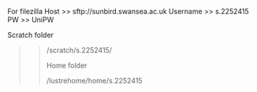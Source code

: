 For filezilla
Host >> sftp://sunbird.swansea.ac.uk 
Username >> s.2252415
PW >> UniPW


Scratch folder
>> /scratch/s.2252415/
>>
>> Home folder
>>
>> /lustrehome/home/s.2252415
